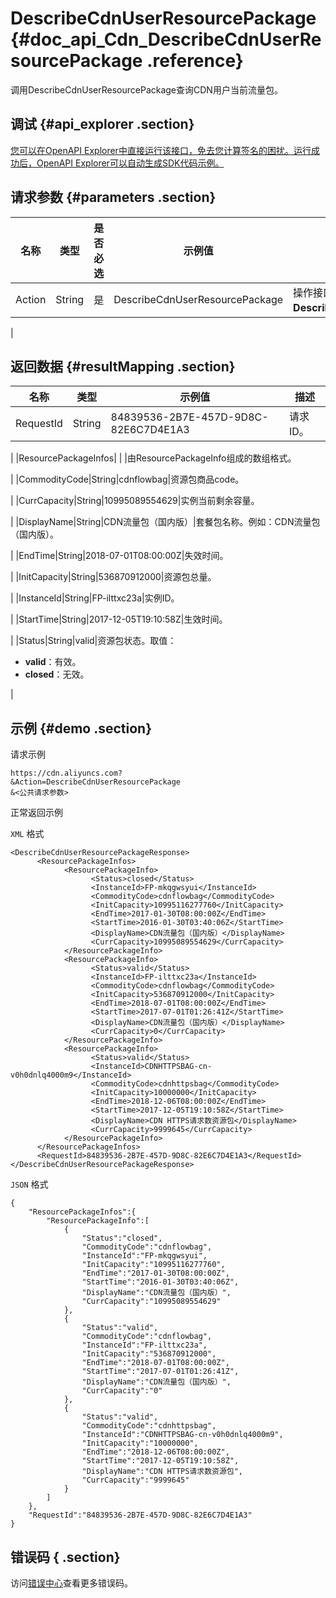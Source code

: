 # DescribeCdnUserResourcePackage {#doc_api_Cdn_DescribeCdnUserResourcePackage .reference}

调用DescribeCdnUserResourcePackage查询CDN用户当前流量包。

## 调试 {#api_explorer .section}

[您可以在OpenAPI Explorer中直接运行该接口，免去您计算签名的困扰。运行成功后，OpenAPI Explorer可以自动生成SDK代码示例。](https://api.aliyun.com/#product=Cdn&api=DescribeCdnUserResourcePackage&type=RPC&version=2018-05-10)

## 请求参数 {#parameters .section}

|名称|类型|是否必选|示例值|描述|
|--|--|----|---|--|
|Action|String|是|DescribeCdnUserResourcePackage|操作接口名，系统规定参数。取值：**DescribeCdnUserResourcePackage**。

 |

## 返回数据 {#resultMapping .section}

|名称|类型|示例值|描述|
|--|--|---|--|
|RequestId|String|84839536-2B7E-457D-9D8C-82E6C7D4E1A3|请求ID。

 |
|ResourcePackageInfos| | |由ResourcePackageInfo组成的数组格式。

 |
|CommodityCode|String|cdnflowbag|资源包商品code。

 |
|CurrCapacity|String|10995089554629|实例当前剩余容量。

 |
|DisplayName|String|CDN流量包（国内版）|套餐包名称。例如：CDN流量包（国内版）。

 |
|EndTime|String|2018-07-01T08:00:00Z|失效时间。

 |
|InitCapacity|String|536870912000|资源包总量。

 |
|InstanceId|String|FP-ilttxc23a|实例ID。

 |
|StartTime|String|2017-12-05T19:10:58Z|生效时间。

 |
|Status|String|valid|资源包状态。取值：

 -   **valid**：有效。
-   **closed**：无效。

 |

## 示例 {#demo .section}

请求示例

``` {#request_demo}
https://cdn.aliyuncs.com?
&Action=DescribeCdnUserResourcePackage
&<公共请求参数>
```

正常返回示例

`XML` 格式

``` {#xml_return_success_demo}
<DescribeCdnUserResourcePackageResponse>
	  <ResourcePackageInfos>
		    <ResourcePackageInfo>
			      <Status>closed</Status>
			      <InstanceId>FP-mkqgwsyui</InstanceId>
			      <CommodityCode>cdnflowbag</CommodityCode>
			      <InitCapacity>10995116277760</InitCapacity>
			      <EndTime>2017-01-30T08:00:00Z</EndTime>
			      <StartTime>2016-01-30T03:40:06Z</StartTime>
			      <DisplayName>CDN流量包（国内版）</DisplayName>
			      <CurrCapacity>10995089554629</CurrCapacity>
		    </ResourcePackageInfo>
		    <ResourcePackageInfo>
			      <Status>valid</Status>
			      <InstanceId>FP-ilttxc23a</InstanceId>
			      <CommodityCode>cdnflowbag</CommodityCode>
			      <InitCapacity>536870912000</InitCapacity>
			      <EndTime>2018-07-01T08:00:00Z</EndTime>
			      <StartTime>2017-07-01T01:26:41Z</StartTime>
			      <DisplayName>CDN流量包（国内版）</DisplayName>
			      <CurrCapacity>0</CurrCapacity>
		    </ResourcePackageInfo>
		    <ResourcePackageInfo>
			      <Status>valid</Status>
			      <InstanceId>CDNHTTPSBAG-cn-v0h0dnlq4000m9</InstanceId>
			      <CommodityCode>cdnhttpsbag</CommodityCode>
			      <InitCapacity>10000000</InitCapacity>
			      <EndTime>2018-12-06T08:00:00Z</EndTime>
			      <StartTime>2017-12-05T19:10:58Z</StartTime>
			      <DisplayName>CDN HTTPS请求数资源包</DisplayName>
			      <CurrCapacity>9999645</CurrCapacity>
		    </ResourcePackageInfo>
	  </ResourcePackageInfos>
	  <RequestId>84839536-2B7E-457D-9D8C-82E6C7D4E1A3</RequestId>
</DescribeCdnUserResourcePackageResponse>
```

`JSON` 格式

``` {#json_return_success_demo}
{
	"ResourcePackageInfos":{
		"ResourcePackageInfo":[
			{
				"Status":"closed",
				"CommodityCode":"cdnflowbag",
				"InstanceId":"FP-mkqgwsyui",
				"InitCapacity":"10995116277760",
				"EndTime":"2017-01-30T08:00:00Z",
				"StartTime":"2016-01-30T03:40:06Z",
				"DisplayName":"CDN流量包（国内版）",
				"CurrCapacity":"10995089554629"
			},
			{
				"Status":"valid",
				"CommodityCode":"cdnflowbag",
				"InstanceId":"FP-ilttxc23a",
				"InitCapacity":"536870912000",
				"EndTime":"2018-07-01T08:00:00Z",
				"StartTime":"2017-07-01T01:26:41Z",
				"DisplayName":"CDN流量包（国内版）",
				"CurrCapacity":"0"
			},
			{
				"Status":"valid",
				"CommodityCode":"cdnhttpsbag",
				"InstanceId":"CDNHTTPSBAG-cn-v0h0dnlq4000m9",
				"InitCapacity":"10000000",
				"EndTime":"2018-12-06T08:00:00Z",
				"StartTime":"2017-12-05T19:10:58Z",
				"DisplayName":"CDN HTTPS请求数资源包",
				"CurrCapacity":"9999645"
			}
		]
	},
	"RequestId":"84839536-2B7E-457D-9D8C-82E6C7D4E1A3"
}
```

## 错误码 { .section}

访问[错误中心](https://error-center.aliyun.com/status/product/Cdn)查看更多错误码。

